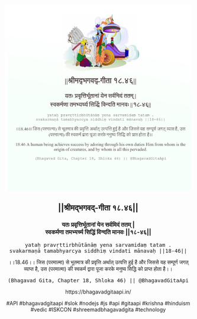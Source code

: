 <img src="../../asset/BG_18_46.png"/>
<center><h2>||श्रीमद्‍भगवद्‍-गीता १८.४६||</h2>
<h3>यतः प्रवृत्तिर्भूतानां येन सर्वमिदं ततम् |<br/>स्वकर्मणा तमभ्यर्च्य सिद्धिं विन्दति मानवः ||१८-४६||</h3>
<pre>yataḥ pravṛttirbhūtānāṃ yena sarvamidaṃ tatam .<br/>svakarmaṇā tamabhyarcya siddhiṃ vindati mānavaḥ ||18-46||</pre>
<p>।।18.46।। जिस (परमात्मा) से भूतमात्र की प्रवृत्ति अर्थात् उत्पत्ति हुई है और जिससे यह सम्पूर्ण जगत् व्याप्त है, उस (परमात्मा) की स्वकर्म द्वारा पूजा करके मनुष्य सिद्धि को प्राप्त होता है।।</p>
<pre>(Bhagavad Gita, Chapter 18, Shloka 46) || @BhagavadGitaApi</pre><p>https://bhagavadgitaapi.in/</p><p>#API #bhagavadgitaapi #slok #nodejs #js #api #gitaapi #krishna #hinduism #vedic #ISKCON #shreemadbhagavadgita #technology</p></center>